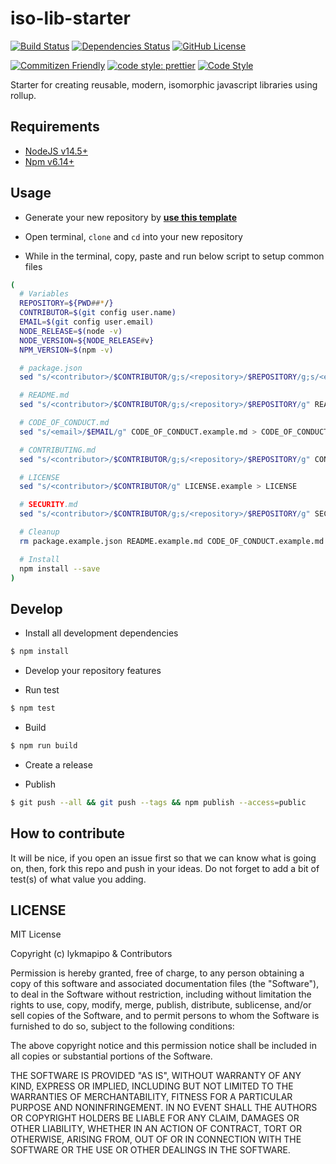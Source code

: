# iso-lib-starter

[![Build Status](https://travis-ci.com/lykmapipo/iso-lib-starter.svg?branch=master)](https://travis-ci.com/lykmapipo/iso-lib-starter)
[![Dependencies Status](https://david-dm.org/lykmapipo/iso-lib-starter.svg)](https://david-dm.org/lykmapipo/iso-lib-starter)
[![GitHub License](https://img.shields.io/github/license/lykmapipo/iso-lib-starter)](https://github.com/lykmapipo/iso-lib-starter/blob/master/LICENSE)

[![Commitizen Friendly](https://img.shields.io/badge/commitizen-friendly-brightgreen.svg)](http://commitizen.github.io/cz-cli/)
[![code style: prettier](https://img.shields.io/badge/code_style-prettier-ff69b4.svg)](https://github.com/prettier/prettier)
[![Code Style](https://badgen.net/badge/code%20style/airbnb/ff5a5f?icon=airbnb)](https://github.com/airbnb/javascript)

Starter for creating reusable, modern, isomorphic javascript libraries using rollup.

## Requirements

- [NodeJS v14.5+](https://nodejs.org)
- [Npm v6.14+](https://www.npmjs.com/)

## Usage

- Generate your new repository by **<a href="https://github.com/lykmapipo/iso-lib-starter/generate" target="_blank">use this template</a>**

- Open terminal, `clone` and `cd` into your new repository

- While in the terminal, copy, paste and run below script to setup common files

```sh
(
  # Variables
  REPOSITORY=${PWD##*/}
  CONTRIBUTOR=$(git config user.name)
  EMAIL=$(git config user.email)
  NODE_RELEASE=$(node -v)
  NODE_VERSION=${NODE_RELEASE#v}
  NPM_VERSION=$(npm -v)

  # package.json
  sed "s/<contributor>/$CONTRIBUTOR/g;s/<repository>/$REPOSITORY/g;s/<email>/$EMAIL/g;s/<node_version>/$NODE_VERSION/g;s/<npm_version>/$NPM_VERSION/g" package.example.json > package.json

  # README.md
  sed "s/<contributor>/$CONTRIBUTOR/g;s/<repository>/$REPOSITORY/g" README.example.md > README.md

  # CODE_OF_CONDUCT.md
  sed "s/<email>/$EMAIL/g" CODE_OF_CONDUCT.example.md > CODE_OF_CONDUCT.md

  # CONTRIBUTING.md
  sed "s/<contributor>/$CONTRIBUTOR/g;s/<repository>/$REPOSITORY/g" CONTRIBUTING.example.md > CONTRIBUTING.md

  # LICENSE
  sed "s/<contributor>/$CONTRIBUTOR/g" LICENSE.example > LICENSE

  # SECURITY.md
  sed "s/<contributor>/$CONTRIBUTOR/g;s/<repository>/$REPOSITORY/g" SECURITY.example.md > SECURITY.md

  # Cleanup
  rm package.example.json README.example.md CODE_OF_CONDUCT.example.md CONTRIBUTING.example.md LICENSE.example SECURITY.example.md

  # Install
  npm install --save
)
```

## Develop

- Install all development dependencies

```sh
$ npm install
```

- Develop your repository features

- Run test

```sh
$ npm test
```

- Build

```sh
$ npm run build
```

- Create a release

- Publish

```sh
$ git push --all && git push --tags && npm publish --access=public
```

## How to contribute

It will be nice, if you open an issue first so that we can know what is going on, then, fork this repo and push in your ideas. Do not forget to add a bit of test(s) of what value you adding.

## LICENSE

MIT License

Copyright (c) lykmapipo & Contributors

Permission is hereby granted, free of charge, to any person obtaining a copy of this software and associated documentation files (the "Software"), to deal in the Software without restriction, including without limitation the rights to use, copy, modify, merge, publish, distribute, sublicense, and/or sell copies of the Software, and to permit persons to whom the Software is furnished to do so, subject to the following conditions:

The above copyright notice and this permission notice shall be included in all copies or substantial portions of the Software.

THE SOFTWARE IS PROVIDED "AS IS", WITHOUT WARRANTY OF ANY KIND, EXPRESS OR IMPLIED, INCLUDING BUT NOT LIMITED TO THE WARRANTIES OF MERCHANTABILITY, FITNESS FOR A PARTICULAR PURPOSE AND NONINFRINGEMENT. IN NO EVENT SHALL THE AUTHORS OR COPYRIGHT HOLDERS BE LIABLE FOR ANY CLAIM, DAMAGES OR OTHER LIABILITY, WHETHER IN AN ACTION OF CONTRACT, TORT OR OTHERWISE, ARISING FROM, OUT OF OR IN CONNECTION WITH THE SOFTWARE OR THE USE OR OTHER DEALINGS IN THE SOFTWARE.
